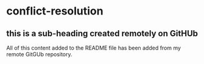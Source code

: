 # conflict-resolution
## this is a sub-heading created remotely on GitHUb
All of this content added to the README file has been added from my remote GitGUb repository.

